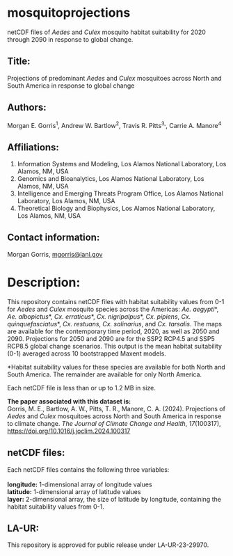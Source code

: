 # mosquitoprojections
netCDF files of *Aedes* and *Culex* mosquito habitat suitability for 2020 through 2090 in response to global change. 

## Title:
Projections of predominant *Aedes* and *Culex* mosquitoes across North and South America in response to global change

## Authors: 
Morgan E. Gorris<sup>1</sup>, Andrew W. Bartlow<sup>2</sup>, Travis R. Pitts<sup>3,</sup>, Carrie A. Manore<sup>4</sup>

## Affiliations: 
1. Information Systems and Modeling, Los Alamos National Laboratory, Los Alamos, NM, USA
2. Genomics and Bioanalytics, Los Alamos National Laboratory, Los Alamos, NM, USA
3. Intelligence and Emerging Threats Program Office, Los Alamos National Laboratory, Los Alamos, NM, USA
4. Theoretical Biology and Biophysics, Los Alamos National Laboratory, Los Alamos, NM, USA

## Contact information:
Morgan Gorris, mgorris@lanl.gov

# Description: 
This repository contains netCDF files with habitat suitability values from 0-1 for *Aedes* and *Culex* mosquito species across the Americas: *Ae. aegypti**, *Ae. albopictus**, *Cx. erraticus**, *Cx. nigripalpus**, *Cx. pipiens*, *Cx. quinquefasciatus**, *Cx. restuans*, *Cx. salinarius*, and *Cx. tarsalis*. The maps are available for the contemporary time period, 2020, as well as 2050 and 2090. Projections for 2050 and 2090 are for the SSP2 RCP4.5 and SSP5 RCP8.5 global change scenarios. This output is the mean habitat suitability (0-1) averaged across 10 bootstrapped Maxent models.

*Habitat suitability values for these species are available for both North and South America. The remainder are available for only North America. 

Each netCDF file is less than or up to 1.2 MB in size. 

**The paper associated with this dataset is:**  
Gorris, M. E., Bartlow, A. W., Pitts, T. R., Manore, C. A. (2024). Projections of *Aedes* and *Culex* mosquitoes across North and South America in response to climate change. *The Journal of Climate Change and Health*, *17*(100317), https://doi.org/10.1016/j.joclim.2024.100317 

## netCDF files:
Each netCDF files contains the following three variables:<br />
<br />
**longitude:** 1-dimensional array of longitude values  <br />
**latitude:** 1-dimensional array of latitude values<br />
**layer:** 2-dimensional array, the size of latitude by longitude, containing the habitat suitability values from 0-1. <br />

## LA-UR:
This repository is approved for public release under LA-UR-23-29970.
